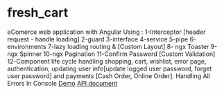 # fresh_cart
eComerce web application with Angular
Using :
1-Interceptor [header request - handle loading]
2-guard
3-interface
4-service
5-pipe
6-environments
7-lazy loading routing & [Custom Layout]
8- ngx Toaster
9-ngx Spinner
10-ngx Pagination
11-Confirm Password [Custom Validation]
12-Component life cycle
handling shopping, cart, wishlist, error page, authentication, updating user info[update logged user password, forget user password] and payments [Cash Order, Online Order].
Handling All Errors In Console
 <a href='https://lnkd.in/dY-MuGHr' target='_blank'>Demo</a>
 <a href='https://lnkd.in/dB8fYyuq' target='_blank'>API document</a>
